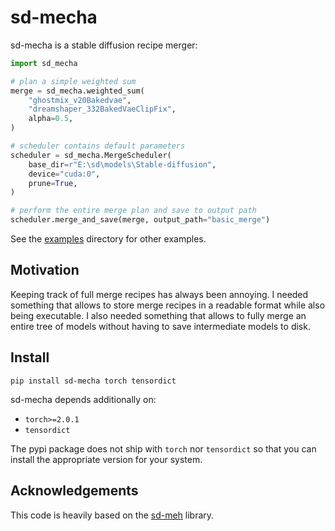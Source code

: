 # sd-mecha

sd-mecha is a stable diffusion recipe merger:

```python
import sd_mecha

# plan a simple weighted sum
merge = sd_mecha.weighted_sum(
    "ghostmix_v20Bakedvae",
    "dreamshaper_332BakedVaeClipFix",
    alpha=0.5,
)

# scheduler contains default parameters
scheduler = sd_mecha.MergeScheduler(
    base_dir=r"E:\sd\models\Stable-diffusion",
    device="cuda:0",
    prune=True,
)

# perform the entire merge plan and save to output path
scheduler.merge_and_save(merge, output_path="basic_merge")
```

See the [examples](/examples) directory for other examples.

## Motivation

Keeping track of full merge recipes has always been annoying.
I needed something that allows to store merge recipes in a readable format while also being executable.
I also needed something that allows to fully merge an entire tree of models without having to save intermediate models to disk.

## Install

```commandline
pip install sd-mecha torch tensordict
```

sd-mecha depends additionally on:

- `torch>=2.0.1`
- `tensordict`

The pypi package does not ship with `torch` nor `tensordict` so that you can install the appropriate version for your system.

## Acknowledgements

This code is heavily based on the [sd-meh](https://github.com/s1dlx/meh) library.
